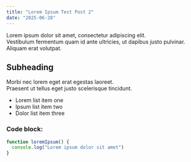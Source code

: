```yaml
---
title: "Lorem Ipsum Test Post 2"
date: "2025-06-28"
---
```


Lorem ipsum dolor sit amet, consectetur adipiscing elit.  
Vestibulum fermentum quam id ante ultricies, ut dapibus justo pulvinar.  
Aliquam erat volutpat.

## Subheading

Morbi nec lorem eget erat egestas laoreet.  
Praesent ut tellus eget justo scelerisque tincidunt.

- Lorem list item one
- Ipsum list item two
- Dolor list item three

### Code block:

```js
function loremIpsum() {
  console.log("Lorem ipsum dolor sit amet")
}
```
